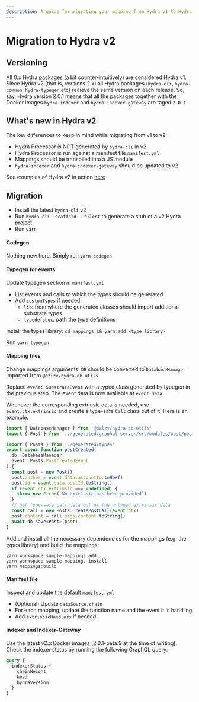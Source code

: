 ```yaml
---
description: A guide for migrating your mapping from Hydra v1 to Hydra v2
---
```


# Migration to Hydra v2

## Versioning

All 0.x Hydra packages \(a bit counter-intuitively\) are considered Hydra v1. Since Hydra v2 \(that is, versions 2.x\) all Hydra packages \(`hydra-cli`, `hydra-common`, `hydra-typegen`  etc\) recieve the same version on each release.  So, say, Hydra version 2.0.1 means that all the packages together with the Docker images `hydra-indexer` and `hydra-indexer-gateway` are taged `2.0.1`

## What's new in Hydra v2

The key differences to keep in mind while migrating from v1 to v2:

* Hydra Processor is NOT generated by `hydra-cli` in v2
* Hydra Processor is run against a manifest file `manifest.yml`
* Mappings should be transpiled into a JS module
* `hydra-indexer` and `hydra-indexer-gateway` should be updated to v2

See examples of Hydra v2 in action [here](https://github.com/Joystream/hydra/tree/master/examples/v2)

## Migration

* Install the latest `hydra-cli` v2
* Run `hydra-cli  scaffold --silent` to generate a stub of a v2 Hydra project
* Run `yarn`

#### Codegen

Nothing new here. Simply run `yarn codegen`

#### Typegen for events

Update typegen section in  `manifest.yml` 

* List events and calls to which the types should be generated
* Add `customTypes` if needed: 
  * `lib`: from where the generated classes should import additional substrate types
  * `typedefsLoc`: path the type definitions

Install the types library: `cd mappings && yarn add <type library>`

Run `yarn typegen`

#### Mapping files

Change mappings arguments: `DB` should be converted to `DatabaseManager` imported from `@dzlzv/hydra-db-utils`

Replace `event: SubstrateEvent` with a typed class generated by typegen in the previous step. The event data is now available at `event.data`

Whenever the corresponding extrinsic data is needed, use `event.ctx.extrinsic` and create a type-safe `Call` class out of it. Here is an example:

```typescript
import { DatabaseManager } from '@dzlzv/hydra-db-utils'
import { Post } from '../generated/graphql-server/src/modules/post/post.model'

import { Posts } from './generated/types'
export async function postCreated(
  db: DatabaseManager,
  event: Posts.PostCreatedEvent
) {
  const post = new Post()
  post.author = event.data.accountId.toHex()
  post.id = event.data.postId.toString()
  if (event.ctx.extrinsic === undefined) {
    throw new Error(`No extrinsic has been provided`)
  }
  // get type-safe call data out of the untyped extrinsic data
  const call = new Posts.CreatePostCall(event.ctx)
  post.content = call.args.content.toString()
  await db.save<Post>(post)
}
```

Add and install all the necessary dependencies for the mappings \(e.g. the types library\) and build the mappings:

```text
yarn workspace sample-mappings add ...
yarn workspace sample-mappings install
yarn mappings:build
```

#### Manifest file

Inspect and update the default `manifest.yml`

* \(Optional\)  Update `dataSource.chain`
* For each mapping, update the function name and the event it is handling
* Add `extrinsicHandlers` if needed

#### Indexer and Indexer-Gateway

Use the latest v2.x Docker images \(2.0.1-beta.9 at the time of writing\).  Check the indexer status by running the following GraphQL query:

```graphql
query {
  indexerStatus {
    chainHeight
    head
    hydraVersion
  }
}
```

